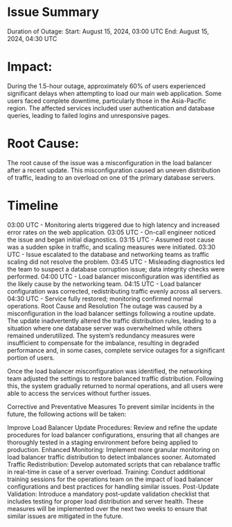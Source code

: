 # Issue Summary
Duration of Outage:
Start: August 15, 2024, 03:00 UTC
End: August 15, 2024, 04:30 UTC

# Impact:
During the 1.5-hour outage, approximately 60% of users experienced significant delays when attempting to load our main web application. Some users faced complete downtime, particularly those in the Asia-Pacific region. The affected services included user authentication and database queries, leading to failed logins and unresponsive pages.

# Root Cause:
The root cause of the issue was a misconfiguration in the load balancer after a recent update. This misconfiguration caused an uneven distribution of traffic, leading to an overload on one of the primary database servers.

# Timeline
03:00 UTC - Monitoring alerts triggered due to high latency and increased error rates on the web application.
03:05 UTC - On-call engineer noticed the issue and began initial diagnostics.
03:15 UTC - Assumed root cause was a sudden spike in traffic, and scaling measures were initiated.
03:30 UTC - Issue escalated to the database and networking teams as traffic scaling did not resolve the problem.
03:45 UTC - Misleading diagnostics led the team to suspect a database corruption issue; data integrity checks were performed.
04:00 UTC - Load balancer misconfiguration was identified as the likely cause by the networking team.
04:15 UTC - Load balancer configuration was corrected, redistributing traffic evenly across all servers.
04:30 UTC - Service fully restored; monitoring confirmed normal operations.
Root Cause and Resolution
The outage was caused by a misconfiguration in the load balancer settings following a routine update. The update inadvertently altered the traffic distribution rules, leading to a situation where one database server was overwhelmed while others remained underutilized. The system’s redundancy measures were insufficient to compensate for the imbalance, resulting in degraded performance and, in some cases, complete service outages for a significant portion of users.

Once the load balancer misconfiguration was identified, the networking team adjusted the settings to restore balanced traffic distribution. Following this, the system gradually returned to normal operations, and all users were able to access the services without further issues.

Corrective and Preventative Measures
To prevent similar incidents in the future, the following actions will be taken:

Improve Load Balancer Update Procedures: Review and refine the update procedures for load balancer configurations, ensuring that all changes are thoroughly tested in a staging environment before being applied to production.
Enhanced Monitoring: Implement more granular monitoring on load balancer traffic distribution to detect imbalances sooner.
Automated Traffic Redistribution: Develop automated scripts that can rebalance traffic in real-time in case of a server overload.
Training: Conduct additional training sessions for the operations team on the impact of load balancer configurations and best practices for handling similar issues.
Post-Update Validation: Introduce a mandatory post-update validation checklist that includes testing for proper load distribution and server health.
These measures will be implemented over the next two weeks to ensure that similar issues are mitigated in the future.
